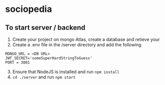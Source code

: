 # sociopedia


## To start server / backend
1. Create your project on mongo Atlas, create a database and retieve your <DB URL>
2. Create a .env file in the /server directory and add the following
```
MONGO_URL = <DB URL>
JWT_SECRET='someSuperHardStringToGuess'
PORT = 3001
```
3. Ensure that NodeJS is installed and run `npm install`
4. `cd ./server` and run `npm start`